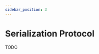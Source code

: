 ```yaml
---
sidebar_position: 3
---
```


# Serialization Protocol

<!-- What the serialization protocols are -->

<!-- What #[serializer()] does -->
<!-- What #[result_serializer()] does -->

<!-- Why serialization protocols can't be mixed in arguments -->

TODO